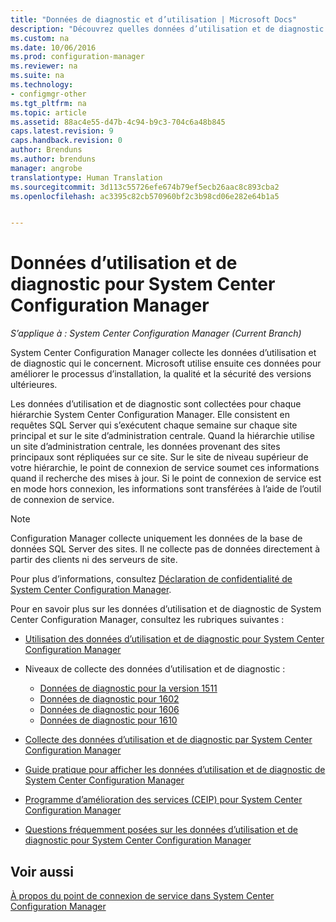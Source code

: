 ```yaml
---
title: "Données de diagnostic et d’utilisation | Microsoft Docs"
description: "Découvrez quelles données d’utilisation et de diagnostic System Center Configuration Manager collecte à son sujet."
ms.custom: na
ms.date: 10/06/2016
ms.prod: configuration-manager
ms.reviewer: na
ms.suite: na
ms.technology:
- configmgr-other
ms.tgt_pltfrm: na
ms.topic: article
ms.assetid: 88ac4e55-d47b-4c94-b9c3-704c6a48b845
caps.latest.revision: 9
caps.handback.revision: 0
author: Brenduns
ms.author: brenduns
manager: angrobe
translationtype: Human Translation
ms.sourcegitcommit: 3d113c55726efe674b79ef5ecb26aac8c893cba2
ms.openlocfilehash: ac3395c82cb570960bf2c3b98cd06e282e64b1a5


---
```

# <a name="diagnostics-and-usage-data-for-system-center-configuration-manager"></a>Données d’utilisation et de diagnostic pour System Center Configuration Manager

*S’applique à : System Center Configuration Manager (Current Branch)*

System Center Configuration Manager collecte les données d’utilisation et de diagnostic qui le concernent. Microsoft utilise ensuite ces données pour améliorer le processus d’installation, la qualité et la sécurité des versions ultérieures.  

 Les données d’utilisation et de diagnostic sont collectées pour chaque hiérarchie System Center Configuration Manager. Elle consistent en requêtes SQL Server qui s’exécutent chaque semaine sur chaque site principal et sur le site d’administration centrale. Quand la hiérarchie utilise un site d’administration centrale, les données provenant des sites principaux sont répliquées sur ce site. Sur le site de niveau supérieur de votre hiérarchie, le point de connexion de service soumet ces informations quand il recherche des mises à jour. Si le point de connexion de service est en mode hors connexion, les informations sont transférées à l’aide de l’outil de connexion de service.  

> [!NOTE]  
>  Configuration Manager collecte uniquement les données de la base de données SQL Server des sites. Il ne collecte pas de données directement à partir des clients ni des serveurs de site.  

 Pour plus d’informations, consultez [Déclaration de confidentialité de System Center Configuration Manager](http://go.microsoft.com/fwlink/?LinkID=626527).  

 Pour en savoir plus sur les données d’utilisation et de diagnostic de System Center Configuration Manager, consultez les rubriques suivantes :  

-   [Utilisation des données d’utilisation et de diagnostic pour System Center Configuration Manager](../../../core/plan-design/diagnostics/how-diagnostics-and-usage-data-is-used.md)  

-   Niveaux de collecte des données d’utilisation et de diagnostic :
    - [Données de diagnostic pour la version 1511](/sccm/core/plan-design/diagnostics/levels-of-diagnostic-usage-data-collection-1511)
    - [Données de diagnostic pour 1602](/sccm/core/plan-design/diagnostics/levels-of-diagnostic-usage-data-collection-1602)
    - [Données de diagnostic pour 1606](/sccm/core/plan-design/diagnostics/levels-of-diagnostic-usage-data-collection-1606)  
    - [Données de diagnostic pour 1610](/sccm/core/plan-design/diagnostics/levels-of-diagnostic-usage-data-collection-1610)  

-   [Collecte des données d’utilisation et de diagnostic par System Center Configuration Manager](../../../core/plan-design/diagnostics/how-diagnostics-and-usage-data-is-collected.md)  

-   [Guide pratique pour afficher les données d’utilisation et de diagnostic de System Center Configuration Manager](../../../core/plan-design/diagnostics/view-diagnostics-and-usage-data.md)  

-   [Programme d’amélioration des services (CEIP) pour System Center Configuration Manager](../../../core/plan-design/diagnostics/customer-experience-improvement-program-ceip.md)  

-   [Questions fréquemment posées sur les données d’utilisation et de diagnostic pour System Center Configuration Manager](../../../core/understand/frequently-asked-questions-about-diagnostics-and-usage-data.md)  

## <a name="see-also"></a>Voir aussi  
 [À propos du point de connexion de service dans System Center Configuration Manager](../../../core/servers/deploy/configure/about-the-service-connection-point.md)



<!--HONumber=Dec16_HO3-->


